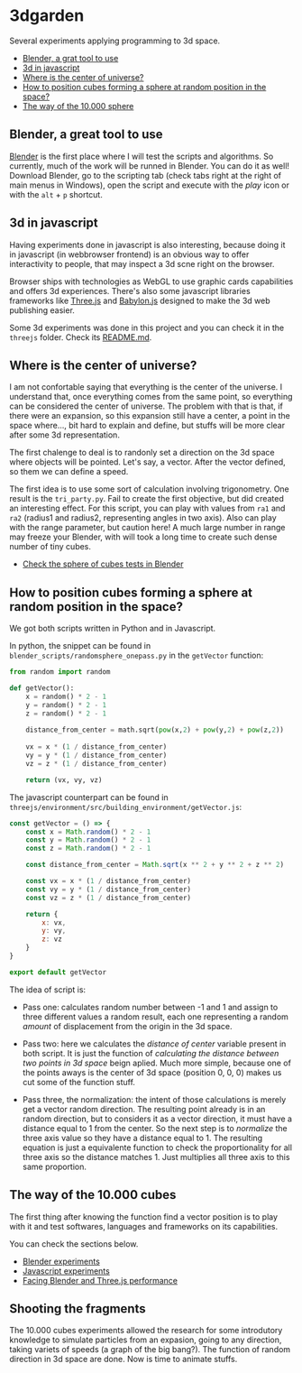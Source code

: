 # 3dgarden

Several experiments applying programming to 3d space.

* [Blender, a grat tool to use](#Blender--a-grat-tool-to-use)
* [3d in javascript](#3d-in-javascript)
* [Where is the center of universe?](#Where-is-the-center-of-universe?)
* [How to position cubes forming a sphere at random position in the space?](#How-to-position-cubes-forming-a-sphere-at-random-position-in-the-space?)
* [The way of the 10.000 sphere](#The-way-of-the-10.000-cubes)

## Blender, a great tool to use

[Blender](https://www.blender.org/) is the first place where I will test the scripts and algorithms. So currently, much of the work will be runned in Blender. You can do it as well! Download Blender, go to the scripting tab (check tabs right at the right of main menus in Windows), open the script and execute with the *play* icon or with the `alt` + `p` shortcut.

## 3d in javascript

Having experiments done in javascript is also interesting, because doing it in javascript (in webbrowser frontend) is an obvious way to offer interactivity to people, that may inspect a 3d scne right on the browser.

Browser ships with technologies as WebGL to use graphic cards capabilities and offers 3d experiences. There's also some javascript libraries frameworks like [Three.js](https://threejs.org/) and [Babylon.js](https://www.babylonjs.com/) designed to make the 3d web publishing easier.

Some 3d experiments was done in this project and you can check it in the `threejs` folder. Check its [README.md](threejs/README.md).

## Where is the center of universe?

I am not confortable saying that everything is the center of the universe. I understand that, once everything comes from the same point, so everything can be considered the center of universe. The problem with that is that, if there were an expansion, so this expansion still have a center, a point in the space where..., bit hard to explain and define, but stuffs will be more clear after some 3d representation.

The first chalenge to deal is to randonly set a direction on the 3d space where objects will be pointed. Let's say, a vector. After the vector defined, so them we can define a speed.

The first idea is to use some sort of calculation involving trigonometry. One result is the `tri_party.py`. Fail to create the first objective, but did created an interesting effect. For this script, you can play with values from `ra1` and `ra2` (radius1 and radius2, representing angles in two axis). Also can play with the range parameter, but caution here! A much large number in range may freeze your Blender, with will took a long time to create such dense number of tiny cubes.

* [Check the sphere of cubes tests in Blender](sphere_of_cubes.md)

## How to position cubes forming a sphere at random position in the space?

We got both scripts written in Python and in Javascript.

In python, the snippet can be found in `blender_scripts/randomsphere_onepass.py` in the `getVector` function:

```python
from random import random

def getVector():
    x = random() * 2 - 1
    y = random() * 2 - 1
    z = random() * 2 - 1
    
    distance_from_center = math.sqrt(pow(x,2) + pow(y,2) + pow(z,2))
    
    vx = x * (1 / distance_from_center)
    vy = y * (1 / distance_from_center)
    vz = z * (1 / distance_from_center)

    return (vx, vy, vz)
```

The javascript counterpart can be found in `threejs/environment/src/building_environment/getVector.js`:
```javascript
const getVector = () => {
    const x = Math.random() * 2 - 1
    const y = Math.random() * 2 - 1
    const z = Math.random() * 2 - 1

    const distance_from_center = Math.sqrt(x ** 2 + y ** 2 + z ** 2)

    const vx = x * (1 / distance_from_center)
    const vy = y * (1 / distance_from_center)
    const vz = z * (1 / distance_from_center)

    return {
        x: vx,
        y: vy,
        z: vz
    }
}

export default getVector
```

The idea of script is:

* Pass one: calculates random number between -1 and 1 and assign to three different values a random result, each one representing a random *amount* of displacement from the origin in the 3d space.

* Pass two: here we calculates the *distance of center* variable present in both script. It is just the function of *calculating the distance between two points in 3d space* beign aplied. Much more simple, because one of the points aways is the center of 3d space (position 0, 0, 0) makes us cut some of the function stuff.

* Pass three, the normalization: the intent of those calculations is merely get a vector random direction. The resulting point already is in an random direction, but to considers it as a vector direction, it must have a distance equal to 1 from the center. So the next step is to *normalize* the three axis value so they have a distance equal to 1. The resulting equation is just a equivalente function to check the proportionality for all three axis so the distance matches 1. Just multiplies all three axis to this same proportion.

## The way of the 10.000 cubes

The first thing after knowing the function find a vector position is to play with it and test softwares, languages and frameworks on its capabilities.

You can check the sections below.

* [Blender experiments](blender/sphere_of_cubes.md)
* [Javascript experiments](threejs/environment/README.md)
* [Facing Blender and Three.js performance](blender_x_threejs.md)

## Shooting the fragments

The 10.000 cubes experiments allowed the research for some introdutory knowledge to simulate particles from an expasion, going to any direction, taking variets of speeds (a graph of the big bang?). The function of random direction in 3d space are done. Now is time to animate stuffs.

